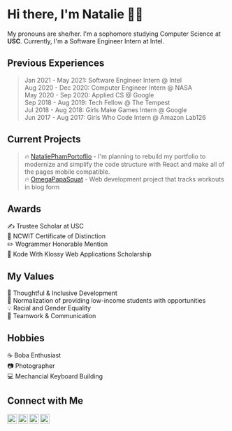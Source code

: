 # Hi there, I'm Natalie 👋🏻
My pronouns are she/her. I'm a sophomore studying Computer Science at <strong>USC</strong>. Currently, I'm a Software Engineer Intern at Intel. 

## Previous Experiences <br/>
> Jan 2021 - May 2021: Software Engineer Intern @ Intel </br>
> Aug 2020 - Dec 2020: Computer Engineer Intern @ NASA </br>
> May 2020 - Sep 2020: Applied CS @ Google </br>
> Sep 2018 - Aug 2019: Tech Fellow @ The Tempest </br>
> Jul 2018 - Aug 2018: Girls Make Games Intern @ Google </br>
> Jun 2017 - Aug 2017: Girls Who Code Intern @ Amazon Lab126 </br>

## Current Projects <br/>

> 🔥 [NataliePhamPortoflio](https://github.com/nataliepham25/natalie-portfolio) - I'm planning to rebuild my portfolio to modernize and simplify the code structure with React and make all of the pages mobile compatible. </br>
> 🔥 [OmegaPapaSquat](https://github.com/dwongbound/papaSquat) - Web development project that tracks workouts in blog form

## Awards
✍️ Trustee Scholar at USC <br/>
💜 NCWIT Certificate of Distinction <br/>
✏️ Wogrammer Honorable Mention <br/>
👾 Kode With Klossy Web Applications Scholarship <br/>

## My Values
🧠 Thoughtful & Inclusive Development <br/>
🖤 Normalization of providing low-income students with opportunities <br/>
💡 Racial and Gender Equality <br/>
🙌 Teamwork & Communication

## Hobbies
☕ Boba Enthusiast <br/>
📷 Photographer </br>
💻 Mechancial Keyboard Building

## Connect with Me
<a href="https://linkedin.com/in/nataliepham25">
  <img align="left" alt="Linkedin" width="22px" src="https://cdn.jsdelivr.net/npm/simple-icons@v3/icons/linkedin.svg" />
</a>
<a href="https://twitter.com/natotodoroki">
  <img align="left" alt="Twitter" width="22px" src="https://cdn.jsdelivr.net/npm/simple-icons@v3/icons/twitter.svg" />
</a>
<a href="https://instagram.com/natalie.pham">
  <img align="left" alt="Instagram" width="22px" src="https://cdn.jsdelivr.net/npm/simple-icons@v3/icons/instagram.svg" />
</a>
<a href="https://open.spotify.com/user/nataliepham5?si=7_JheanEQRW4-E0-OJ7HfA">
  <img align="left" alt="Spotify" width="22px" src="https://cdn.jsdelivr.net/npm/simple-icons@v3/icons/spotify.svg" />
</a>

<!--<img align="center" src="https://github-readme-stats.vercel.app/api/<CARD_TYPE>/?username=nataliepham25=<USERNAME>&theme=<THEME_NAME>" /> -->

<!--
**nataliepham25/nataliepham25** is a ✨ _special_ ✨ repository because its `README.md` (this file) appears on your GitHub profile.

Here are some ideas to get you started:

- 🔭 I’m currently working on ...
- 🌱 I’m currently learning ...
- 👯 I’m looking to collaborate on ...
- 🤔 I’m looking for help with ...
- 💬 Ask me about ...
- 📫 How to reach me: ...
- 😄 Pronouns: ...
- ⚡ Fun fact: ...
- 
<a href="www.nqpham.me/natalie-portfolio/">
  <img align="left" alt="Portfolio" width="22px" src="https://cdn.jsdelivr.net/npm/simple-icons@v3/icons/netflix.svg" />
</a>
- [Portfolio](nqpham.me/natalie-portfolio/) <br/>
- [Portfolio](nqpham.me/natalie-portfolio/) <br/>
- [Instagram](https://www.instagram.com/natalie.pham) <br/>
- [Linkedin](https://www.linkedin.com/in/nataliepham25/) <br/>
- [Twitter](https://twitter.com/natotodoroki) <br/>
- 💬 Ask me about internship recruiting and resume advice!
In the summer, I will be a Full Stack Developer on the IBM Cloud Team with an emphasis in Cloud Computing. In the Fall, I will be a Technical Product Management Intern on the Facebook Reality Labs and React Development Team. I previously interned at Google on the Google Cloud Platforms team.
-->

